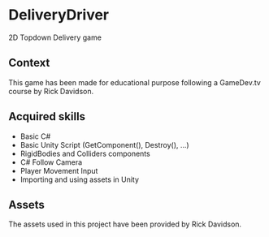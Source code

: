 # DeliveryDriver
2D Topdown Delivery game
 
## Context
This game has been made for educational purpose following a GameDev.tv course by Rick Davidson.

## Acquired skills
- Basic C#
- Basic Unity Script (GetComponent(), Destroy(), ...)
- RigidBodies and Colliders components
- C# Follow Camera
- Player Movement Input
- Importing and using assets in Unity

## Assets
The assets used in this project have been provided by Rick Davidson.
